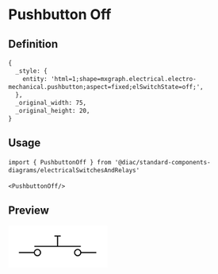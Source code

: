 # Pushbutton Off

## Definition

```
{
  _style: { 
    entity: 'html=1;shape=mxgraph.electrical.electro-mechanical.pushbutton;aspect=fixed;elSwitchState=off;',
  },
  _original_width: 75,
  _original_height: 20,
}
```

## Usage

```
import { PushbuttonOff } from '@diac/standard-components-diagrams/electricalSwitchesAndRelays'

<PushbuttonOff/>
```

## Preview

<img src="./pushbutton-off.png" width="200"/>
